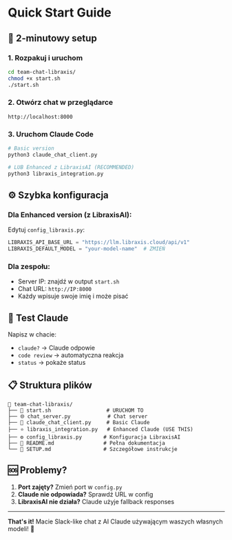 # Quick Start Guide

## 🚀 2-minutowy setup

### 1. Rozpakuj i uruchom
```bash
cd team-chat-libraxis/
chmod +x start.sh
./start.sh
```

### 2. Otwórz chat w przeglądarce
```
http://localhost:8000
```

### 3. Uruchom Claude Code
```bash
# Basic version
python3 claude_chat_client.py

# LUB Enhanced z LibraxisAI (RECOMMENDED)
python3 libraxis_integration.py
```

## ⚙️ Szybka konfiguracja

### Dla Enhanced version (z LibraxisAI):
Edytuj `config_libraxis.py`:
```python
LIBRAXIS_API_BASE_URL = "https://llm.libraxis.cloud/api/v1"
LIBRAXIS_DEFAULT_MODEL = "your-model-name"  # ZMIEŃ
```

### Dla zespołu:
- Server IP: znajdź w output `start.sh`
- Chat URL: `http://IP:8000` 
- Każdy wpisuje swoje imię i może pisać

## 💬 Test Claude

Napisz w chacie:
- `claude?` → Claude odpowie
- `code review` → automatyczna reakcja
- `status` → pokaże status

## 📋 Struktura plików

```
📁 team-chat-libraxis/
├── 🚀 start.sh                  # URUCHOM TO
├── 🌐 chat_server.py            # Chat server  
├── 🤖 claude_chat_client.py     # Basic Claude
├── ⭐ libraxis_integration.py   # Enhanced Claude (USE THIS)
├── ⚙️ config_libraxis.py       # Konfiguracja LibraxisAI
├── 📖 README.md                # Pełna dokumentacja
└── 🔧 SETUP.md                 # Szczegółowe instrukcje
```

## 🆘 Problemy?

1. **Port zajęty?** Zmień port w `config.py`
2. **Claude nie odpowiada?** Sprawdź URL w config
3. **LibraxisAI nie działa?** Claude użyje fallback responses

---
**That's it!** Macie Slack-like chat z AI Claude używającym waszych własnych modeli! 🎉
